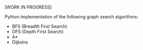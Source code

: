 [WORK IN PROGRESS]

Python implementation of the following graph search algorithms:

- BFS (Breadth First Search)
- DFS (Depth First Search)
- A*
- Dijkstra